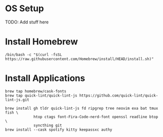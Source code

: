 # OS Setup

TODO: Add stuff here

# Install Homebrew

```
/bin/bash -c "$(curl -fsSL https://raw.githubusercontent.com/Homebrew/install/HEAD/install.sh)"
```

# Install Applications

```
brew tap homebrew/cask-fonts
brew tap quick-lint/quick-lint-js https://github.com/quick-lint/quick-lint-js.git

brew install gh tldr quick-lint-js fd ripgrep tree neovim exa bat tmux fish \
             htop ctags font-Fira-Code-nerd-font openssl readline btop \
             syncthing git
brew install --cask spotify kitty keepassxc authy
```
